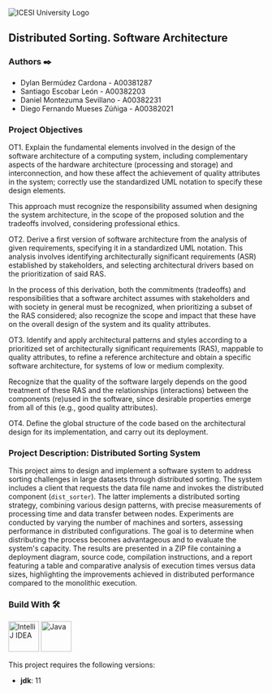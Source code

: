 ![ICESI University Logo](https://www.icesi.edu.co/launiversidad/images/La_universidad/logo_icesi.png)

## Distributed Sorting. Software Architecture

### **Authors** ✒️

- Dylan Bermúdez Cardona - A00381287
- Santiago Escobar León - A00382203
- Daniel Montezuma Sevillano - A00382231
- Diego Fernando Mueses Zúñiga - A00382021

### **Project Objectives**

OT1. Explain the fundamental elements involved in the design of the software architecture of a computing system, including complementary aspects of the hardware architecture (processing and storage) and interconnection, and how these affect the achievement of quality attributes in the system; correctly use the standardized UML notation to specify these design elements.

This approach must recognize the responsibility assumed when designing the system architecture, in the scope of the proposed solution and the tradeoffs involved, considering professional ethics.

OT2. Derive a first version of software architecture from the analysis of given requirements, specifying it in a standardized UML notation. This analysis involves identifying architecturally significant requirements (ASR) established by stakeholders, and selecting architectural drivers based on the prioritization of said RAS.

In the process of this derivation, both the commitments (tradeoffs) and responsibilities that a software architect assumes with stakeholders and with society in general must be recognized, when prioritizing a subset of the RAS considered; also recognize the scope and impact that these have on the overall design of the system and its quality attributes.

OT3. Identify and apply architectural patterns and styles according to a prioritized set of architecturally significant requirements (RAS), mappable to quality attributes, to refine a reference architecture and obtain a specific software architecture, for systems of low or medium complexity.

Recognize that the quality of the software largely depends on the good treatment of these RAS and the relationships (interactions) between the components (re)used in the software, since desirable properties emerge from all of this (e.g., good quality attributes).

OT4. Define the global structure of the code based on the architectural design for its implementation, and carry out its deployment.

### **Project Description: Distributed Sorting System**

This project aims to design and implement a software system to address sorting challenges in large datasets through distributed sorting. The system includes a client that requests the data file name and invokes the distributed component (`dist_sorter`). The latter implements a distributed sorting strategy, combining various design patterns, with precise measurements of processing time and data transfer between nodes. Experiments are conducted by varying the number of machines and sorters, assessing performance in distributed configurations. The goal is to determine when distributing the process becomes advantageous and to evaluate the system's capacity. The results are presented in a ZIP file containing a deployment diagram, source code, compilation instructions, and a report featuring a table and comparative analysis of execution times versus data sizes, highlighting the improvements achieved in distributed performance compared to the monolithic execution.

### **Build With** 🛠️

<div style="text-align: left">
    <p>
        <a href="https://www.jetbrains.com/idea/" target="_blank"> <img alt="IntelliJ IDEA" src="https://cdn.svgporn.com/logos/intellij-idea.svg" height="60" width = "60"></a>
        <a href="https://www.java.com/" target="_blank"> <img alt="Java" src="https://cdn.svgporn.com/logos/java.svg" height="60" width = "60"></a>
    </p>
</div>

This project requires the following versions:

- **jdk**: 11
